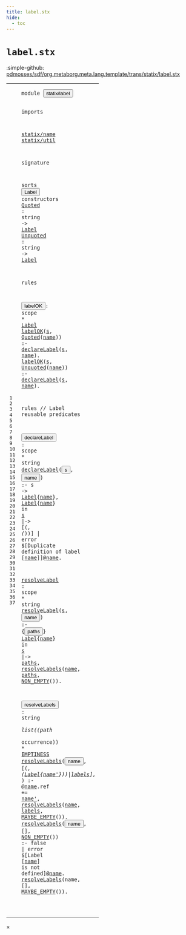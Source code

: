 ```yaml
---
title: label.stx
hide:
  - toc
---
```


# `label.stx`

:simple-github: [pdmosses/sdf/org.metaborg.meta.lang.template/trans/statix/label.stx]

[pdmosses/sdf/org.metaborg.meta.lang.template/trans/statix/label.stx]: https://github.com/pdmosses/sdf/blob/master/org.metaborg.meta.lang.template/trans/statix/label.stx "The source file on GitHub"

<div class="stx"><table class="highlighttable"><tbody><tr><td class="linenos"><div class="linenodiv"><pre><span></span>1
2
3
4
5
6
7
8
9
10
11
12
13
14
15
16
17
18
19
20
21
22
23
24
25
26
27
28
29
30
31
32
33
34
35
36
37
</pre></div></td>
<td class="code"><pre><code><span class="keyword">module</span> <button class="modal-open" id="statix/label_1_8" title="a definition with multiple references" data-urls="../main.stx/#statix/label line 20_3; ../symbol.stx/#statix/label line 7_3"><span class="token sort_Id">statix/label</span></button>

<span class="keyword">imports</span>
  
  <a href="../name.stx/#statix/name_1_8" id="statix/name_5_3" title="a reference to a single-file definition"><span class="token sort_Id">statix/name</span></a>
  <a href="../util.stx/#statix/util_1_8" id="statix/util_6_3" title="a reference to a single-file definition"><span class="token sort_Id">statix/util</span></a>

<span class="keyword">signature</span>

  <span class="keyword">sorts</span> <span class="cons_SortDecl"><button class="modal-open" id="Label_10_9" title="a definition with multiple references" data-urls="#Label line 11_26, 12_26, 16_20; ../symbol.stx/#Label line 18_19"><span class="token sort_Id">Label</span></button></span> <span class="keyword">constructors</span>
    <span class="cons_OpDecl"><a href="#Quoted_17_14" id="Quoted_11_5" title="a definition with a single reference"><span class="token sort_Id">Quoted</span></a>   <span class="operator">:</span> <span class="cons_StringSort"><span class="keyword">string</span></span> <span class="operator">-&gt;</span> <span class="cons_SimpleSort"><a href="#Label_10_9" id="Label_11_26" title="a reference to a single-file definition"><span class="token sort_Id">Label</span></a></span></span>
    <span class="cons_OpDecl"><a href="#Unquoted_18_14" id="Unquoted_12_5" title="a definition with a single reference"><span class="token sort_Id">Unquoted</span></a> <span class="operator">:</span> <span class="cons_StringSort"><span class="keyword">string</span></span> <span class="operator">-&gt;</span> <span class="cons_SimpleSort"><a href="#Label_10_9" id="Label_12_26" title="a reference to a single-file definition"><span class="token sort_Id">Label</span></a></span></span>

<span class="keyword">rules</span>

  <button class="modal-open" id="labelOK_16_3" title="a definition with multiple references" data-urls="#labelOK line 17_3, 18_3; ../symbol.stx/#labelOK line 53_5"><span class="token sort_Id">labelOK</span></button><span class="operator">:</span> <span class="cons_ScopeSort"><span class="keyword">scope</span></span> <span class="operator">*</span> <span class="cons_SimpleSort"><a href="#Label_10_9" id="Label_16_20" title="a reference to a single-file definition"><span class="token sort_Id">Label</span></a></span>
  <a href="#labelOK_16_3" id="labelOK_17_3" title="a reference to a single-file definition"><span class="token sort_Id">labelOK</span></a><span class="operator">(</span><span class="cons_Var"><a href="#s_17_46" id="s_17_11" title="a definition with a single reference"><span class="token sort_Id">s</span></a></span><span class="operator">,</span> <span class="cons_Op"><a href="#Quoted_11_5" id="Quoted_17_14" title="a reference to a single-file definition"><span class="token sort_Id">Quoted</span></a><span class="operator">(</span><span class="cons_Var"><a href="#name_17_49" id="name_17_21" title="a definition with a single reference"><span class="token sort_Id">name</span></a></span><span class="operator">)</span></span><span class="operator">)</span>   <span class="operator">:-</span> <a href="#declareLabel_22_3" id="declareLabel_17_33" title="a reference to a single-file definition"><span class="token sort_Id">declareLabel</span></a><span class="operator">(</span><span class="cons_Var"><a href="#s_17_11" id="s_17_46" title="a reference to a single-file definition"><span class="token sort_Id">s</span></a></span><span class="operator">,</span> <span class="cons_Var"><a href="#name_17_21" id="name_17_49" title="a reference to a single-file definition"><span class="token sort_Id">name</span></a></span><span class="operator">).</span>
  <a href="#labelOK_16_3" id="labelOK_18_3" title="a reference to a single-file definition"><span class="token sort_Id">labelOK</span></a><span class="operator">(</span><span class="cons_Var"><a href="#s_18_46" id="s_18_11" title="a definition with a single reference"><span class="token sort_Id">s</span></a></span><span class="operator">,</span> <span class="cons_Op"><a href="#Unquoted_12_5" id="Unquoted_18_14" title="a reference to a single-file definition"><span class="token sort_Id">Unquoted</span></a><span class="operator">(</span><span class="cons_Var"><a href="#name_18_49" id="name_18_23" title="a definition with a single reference"><span class="token sort_Id">name</span></a></span><span class="operator">)</span></span><span class="operator">)</span> <span class="operator">:-</span> <a href="#declareLabel_22_3" id="declareLabel_18_33" title="a reference to a single-file definition"><span class="token sort_Id">declareLabel</span></a><span class="operator">(</span><span class="cons_Var"><a href="#s_18_11" id="s_18_46" title="a reference to a single-file definition"><span class="token sort_Id">s</span></a></span><span class="operator">,</span> <span class="cons_Var"><a href="#name_18_23" id="name_18_49" title="a reference to a single-file definition"><span class="token sort_Id">name</span></a></span><span class="operator">).</span>

<span class="keyword">rules</span> <span class="layout">// Label reusable predicates</span>

  <button class="modal-open" id="declareLabel_22_3" title="a definition with multiple references" data-urls="#declareLabel line 17_33, 18_33, 23_3"><span class="token sort_Id">declareLabel</span></button> <span class="operator">:</span> <span class="cons_ScopeSort"><span class="keyword">scope</span></span> <span class="operator">*</span> <span class="cons_StringSort"><span class="keyword">string</span></span>
  <a href="#declareLabel_22_3" id="declareLabel_23_3" title="a reference to a single-file definition"><span class="token sort_Id">declareLabel</span></a><span class="operator">(</span><span class="cons_Var"><button class="modal-open" id="s_23_16" title="a definition with multiple references" data-urls="#s line 24_5, 25_20"><span class="token sort_Id">s</span></button></span><span class="operator">,</span> <span class="cons_Var"><button class="modal-open" id="name_23_19" title="a definition with multiple references" data-urls="#name line 24_16, 25_11, 25_11, 25_11, 25_78, 25_85"><span class="token sort_Id">name</span></button></span><span class="operator">)</span> <span class="operator">:-</span>
    <span class="token sort_Id">s</span> <span class="operator">-&gt;</span> <span class="cons_StxOccurrence"><a href="../name.stx/#Label_13_5" id="Label_24_10" title="a reference to a single-file definition"><span class="token sort_Id">Label</span></a><span class="operator">{</span><span class="cons_Var"><a href="#name_23_19" id="name_24_16" title="a reference to a single-file definition"><span class="token sort_Id">name</span></a></span><span class="operator">}</span></span><span class="operator">,</span>
    <span class="cons_StxOccurrence"><a href="../name.stx/#Label_13_5" id="Label_25_5" title="a reference to a single-file definition"><span class="token sort_Id">Label</span></a><span class="operator">{</span><span class="cons_Var"><a href="#name_23_19" id="name_25_11" title="a reference to a single-file definition"><span class="token sort_Id">name</span></a></span><span class="operator">}</span></span> <span class="keyword">in</span> <span class="cons_Var"><a href="#s_23_16" id="s_25_20" title="a reference to a single-file definition"><span class="token sort_Id">s</span></a></span> <span class="operator">|-&gt;</span> <span class="operator">[(_,</span> <span class="operator">(_))]</span> <span class="operator">|</span> <span class="keyword">error</span> <span class="operator">$[</span><span class="cons_Text">Duplicate definition of label </span><span class="operator">[</span><span class="cons_Var"><a href="#name_23_19" id="name_25_78" title="a reference to a single-file definition"><span class="token sort_Id">name</span></a></span><span class="operator">]]@</span><span class="cons_Var"><a href="#name_23_19" id="name_25_85" title="a reference to a single-file definition"><span class="token sort_Id">name</span></a></span><span class="operator">.</span>

  <a href="#resolveLabel_28_3" id="resolveLabel_27_3" title="a definition with a single reference"><span class="token sort_Id">resolveLabel</span></a> <span class="operator">:</span> <span class="cons_ScopeSort"><span class="keyword">scope</span></span> <span class="operator">*</span> <span class="cons_StringSort"><span class="keyword">string</span></span>
  <a href="#resolveLabel_27_3" id="resolveLabel_28_3" title="a reference to a single-file definition"><span class="token sort_Id">resolveLabel</span></a><span class="operator">(</span><span class="cons_Var"><a href="#s_29_20" id="s_28_16" title="a definition with a single reference"><span class="token sort_Id">s</span></a></span><span class="operator">,</span> <span class="cons_Var"><button class="modal-open" id="name_28_19" title="a definition with multiple references" data-urls="#name line 29_11, 29_11, 29_11, 30_19"><span class="token sort_Id">name</span></button></span><span class="operator">)</span>  <span class="operator">:-</span> <span class="operator">{</span><span class="cons_Var"><button class="modal-open" id="paths_28_30" title="a definition with multiple references" data-urls="#paths line 29_26, 30_25"><span class="token sort_Id">paths</span></button></span><span class="operator">}</span>
    <span class="cons_StxOccurrence"><a href="../name.stx/#Label_20_13" id="Label_29_5" title="a reference to a single-file definition"><span class="token sort_Id">Label</span></a><span class="operator">{</span><span class="cons_Var"><a href="#name_28_19" id="name_29_11" title="a reference to a single-file definition"><span class="token sort_Id">name</span></a></span><span class="operator">}</span></span> <span class="keyword">in</span> <span class="cons_Var"><a href="#s_28_16" id="s_29_20" title="a reference to a single-file definition"><span class="token sort_Id">s</span></a></span> <span class="operator">|-&gt;</span> <span class="cons_Var"><a href="#paths_28_30" id="paths_29_26" title="a reference to a single-file definition"><span class="token sort_Id">paths</span></a></span><span class="operator">,</span>
    <a href="#resolveLabels_32_3" id="resolveLabels_30_5" title="a reference to a single-file definition"><span class="token sort_Id">resolveLabels</span></a><span class="operator">(</span><span class="cons_Var"><a href="#name_28_19" id="name_30_19" title="a reference to a single-file definition"><span class="token sort_Id">name</span></a></span><span class="operator">,</span> <span class="cons_Var"><a href="#paths_28_30" id="paths_30_25" title="a reference to a single-file definition"><span class="token sort_Id">paths</span></a></span><span class="operator">,</span> <span class="cons_Op"><a href="../util.stx/#NON_EMPTY_6_5" id="NON_EMPTY_30_32" title="a reference to a single-file definition"><span class="token sort_Id">NON_EMPTY</span></a><span class="operator">()</span></span><span class="operator">).</span>

  <button class="modal-open" id="resolveLabels_32_3" title="a definition with multiple references" data-urls="#resolveLabels line 30_5, 33_3, 35_5, 36_3, 37_3"><span class="token sort_Id">resolveLabels</span></button> <span class="operator">:</span> <span class="cons_StringSort"><span class="keyword">string</span></span> <span class="operator">*</span> <span class="keyword">list</span><span class="operator">((</span><span class="cons_PathSort"><span class="keyword">path</span></span> <span class="operator">*</span> <span class="cons_OccurrenceSort"><span class="keyword">occurrence</span></span><span class="operator">))</span> <span class="operator">*</span> <span class="cons_SimpleSort"><a href="../util.stx/#EMPTINESS_5_9" id="EMPTINESS_32_56" title="a reference to a single-file definition"><span class="token sort_Id">EMPTINESS</span></a></span>
  <a href="#resolveLabels_32_3" id="resolveLabels_33_3" title="a reference to a single-file definition"><span class="token sort_Id">resolveLabels</span></a><span class="operator">(</span><span class="cons_Var"><button class="modal-open" id="name_33_17" title="a definition with multiple references" data-urls="#name line 34_6, 35_19"><span class="token sort_Id">name</span></button></span><span class="operator">,</span> <span class="operator">[(_,</span> <span class="cons_StxOccurrence"><span class="operator">(</span><a href="../name.stx/#Label_13_5" id="Label_33_29" title="a reference to a single-file definition"><span class="token sort_Id">Label</span></a><span class="operator">{</span><span class="cons_Var"><a href="#name'_34_18" id="name'_33_35" title="a definition with a single reference"><span class="token sort_Id">name'</span></a></span><span class="operator">})</span></span><span class="operator">)|</span><span class="cons_Var"><a href="#labels_35_25" id="labels_33_44" title="a definition with a single reference"><span class="keyword">labels</span></a></span><span class="operator">],</span> <span class="operator">_)</span> <span class="operator">:-</span>
    <span class="operator">@</span><span class="cons_Var"><a href="#name_33_17" id="name_34_6" title="a reference to a single-file definition"><span class="token sort_Id">name</span></a></span><span class="operator">.</span><span class="keyword">ref</span> <span class="operator">+=</span> <span class="cons_Var"><a href="#name'_33_35" id="name'_34_18" title="a reference to a single-file definition"><span class="token sort_Id">name'</span></a></span><span class="operator">,</span>
    <a href="#resolveLabels_32_3" id="resolveLabels_35_5" title="a reference to a single-file definition"><span class="token sort_Id">resolveLabels</span></a><span class="operator">(</span><span class="cons_Var"><a href="#name_33_17" id="name_35_19" title="a reference to a single-file definition"><span class="token sort_Id">name</span></a></span><span class="operator">,</span> <span class="cons_Var"><a href="#labels_33_44" id="labels_35_25" title="a reference to a single-file definition"><span class="keyword">labels</span></a></span><span class="operator">,</span> <span class="cons_Op"><a href="../util.stx/#MAYBE_EMPTY_7_5" id="MAYBE_EMPTY_35_33" title="a reference to a single-file definition"><span class="token sort_Id">MAYBE_EMPTY</span></a><span class="operator">()</span></span><span class="operator">).</span>
  <a href="#resolveLabels_32_3" id="resolveLabels_36_3" title="a reference to a single-file definition"><span class="token sort_Id">resolveLabels</span></a><span class="operator">(</span><span class="cons_Var"><button class="modal-open" id="name_36_17" title="a definition with multiple references" data-urls="#name line 36_66, 36_88"><span class="token sort_Id">name</span></button></span><span class="operator">,</span> <span class="operator">[],</span> <span class="cons_Op"><a href="../util.stx/#NON_EMPTY_6_5" id="NON_EMPTY_36_27" title="a reference to a single-file definition"><span class="token sort_Id">NON_EMPTY</span></a><span class="operator">()</span></span><span class="operator">)</span> <span class="operator">:-</span> <span class="keyword">false</span> <span class="operator">|</span> <span class="keyword">error</span> <span class="operator">$[</span><span class="cons_Text">Label </span><span class="operator">[</span><span class="cons_Var"><a href="#name_36_17" id="name_36_66" title="a reference to a single-file definition"><span class="token sort_Id">name</span></a></span><span class="operator">]</span><span class="cons_Text"> is not defined</span><span class="operator">]@</span><span class="cons_Var"><a href="#name_36_17" id="name_36_88" title="a reference to a single-file definition"><span class="token sort_Id">name</span></a></span><span class="operator">.</span>
  <a href="#resolveLabels_32_3" id="resolveLabels_37_3" title="a reference to a single-file definition"><span class="token sort_Id">resolveLabels</span></a><span class="operator">(</span><span class="cons_Var"><span id="name_37_17" title="a definition with no references"><span class="token sort_Id">name</span></span></span><span class="operator">,</span> <span class="operator">[],</span> <span class="cons_Op"><a href="../util.stx/#MAYBE_EMPTY_7_5" id="MAYBE_EMPTY_37_27" title="a reference to a single-file definition"><span class="token sort_Id">MAYBE_EMPTY</span></a><span class="operator">()</span></span><span class="operator">).</span>

</code></pre></td></tr></tbody></table></div>

<div id="modal">
  <div id="modal-content">
    <span id="modal-close">&times;</span>
    <h2 id="modal-h2"></h2>
    <p  id="modal-p"></p>
    <ul id="modal-ul"></ul>
  </div>
</div>
